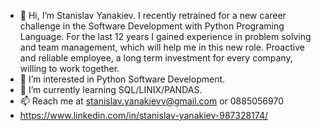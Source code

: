 - 👋 Hi, I’m Stanislav Yanakiev. I recently retrained for a new career challenge in the Software Development with Python Programing Language.  For the last 12 years I gained experience in problem solving and team management, which will help me in this new role.  Proactive and reliable employee,  a long term investment for every company, willing to work together.
- 👀 I’m interested in Python Software Development.
- 🌱 I’m currently learning SQL/LINIX/PANDAS.
- 📫 Reach me at stanislav.yanakievv@gmail.com or 0885056970
- https://www.linkedin.com/in/stanislav-yanakiev-987328174/
